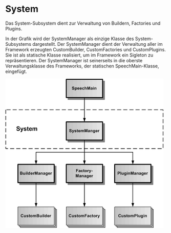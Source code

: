 # System

Das System-Subsystem dient zur Verwaltung von Buildern, Factories und Plugins.

In der Grafik wird der SystemManager als einzige Klasse des System-Subsystems dargestellt. Der SystemManager dient der Verwaltung aller im Framework erzeugten CustomBuilder, CustomFactories und CustomPlugins. Sie ist als statische Klasse realisiert, um im Framework ein Sigleton zu repräsentieren. Der SystemManager ist seinerseits in die oberste Verwaltungsklasse des Frameworks, der statischen SpeechMain-Klasse, eingefügt.

![Gesamtarchitektur](./System-1.gif)

